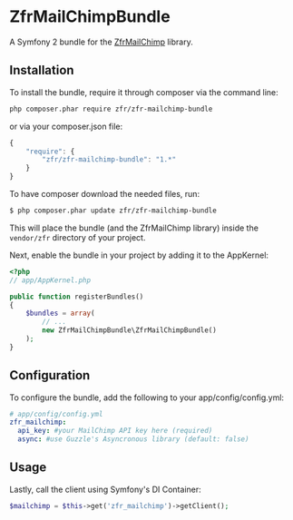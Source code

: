 ZfrMailChimpBundle
==================

A Symfony 2 bundle for the [ZfrMailChimp](https://github.com/zf-fr/zfr-mailchimp) library.

## Installation

To install the bundle, require it through composer via the command line:

```sh
php composer.phar require zfr/zfr-mailchimp-bundle
```

or via your composer.json file:

```js
{
    "require": {
        "zfr/zfr-mailchimp-bundle": "1.*"
    }
}
```

To have composer download the needed files, run:

``` bash
$ php composer.phar update zfr/zfr-mailchimp-bundle
```

This will place the bundle (and the ZfrMailChimp library) inside the `vendor/zfr` directory of your project.

Next, enable the bundle in your project by adding it to the AppKernel:

``` php
<?php
// app/AppKernel.php

public function registerBundles()
{
    $bundles = array(
        // ...
        new ZfrMailChimpBundle\ZfrMailChimpBundle()
    );
}
```

## Configuration

To configure the bundle, add the following to your app/config/config.yml:

``` yml
# app/config/config.yml
zfr_mailchimp:
  api_key: #your MailChimp API key here (required)
  async: #use Guzzle's Asyncronous library (default: false)
```

## Usage

Lastly, call the client using Symfony's DI Container:

```php
$mailchimp = $this->get('zfr_mailchimp')->getClient();
```
